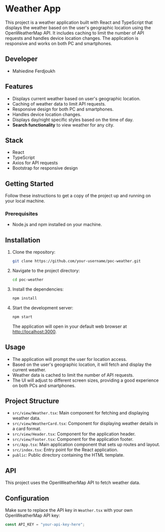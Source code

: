 # Weather App

This project is a weather application built with React and TypeScript that displays the weather based on the user's geographic location using the OpenWeatherMap API. It includes caching to limit the number of API requests and handles device location changes. The application is responsive and works on both PC and smartphones.

## Developer 

 - Mahiedine Ferdjoukh

## Features

- Displays current weather based on user's geographic location.
- Caching of weather data to limit API requests.
- Responsive design for both PC and smartphones.
- Handles device location changes.
- Displays day/night specific styles based on the time of day.
- **Search functionality** to view weather for any city.

## Stack

- React
- TypeScript
- Axios for API requests
- Bootstrap for responsive design

## Getting Started

Follow these instructions to get a copy of the project up and running on your local machine.

### Prerequisites

- Node.js and npm installed on your machine.

## Installation

1. Clone the repository:
    ```bash
    git clone https://github.com/your-username/poc-weather.git
    ```

2. Navigate to the project directory:
    ```bash
    cd poc-weather
    ```

3. Install the dependencies:
    ```bash
    npm install
    ```

4. Start the development server:
    ```bash
    npm start
    ```

    The application will open in your default web browser at [http://localhost:3000](http://localhost:3000).

## Usage

- The application will prompt the user for location access.
- Based on the user's geographic location, it will fetch and display the current weather.
- Weather data is cached to limit the number of API requests.
- The UI will adjust to different screen sizes, providing a good experience on both PCs and smartphones.

## Project Structure

- `src/view/Weather.tsx`: Main component for fetching and displaying weather data.
- `src/view/WeatherCard.tsx`: Component for displaying weather details in a card format.
- `src/view/Header.tsx`: Component for the application header.
- `src/view/Footer.tsx`: Component for the application footer.
- `src/App.tsx`: Main application component that sets up routes and layout.
- `src/index.tsx`: Entry point for the React application.
- `public`: Public directory containing the HTML template.

## API

This project uses the OpenWeatherMap API to fetch weather data.

## Configuration

Make sure to replace the API key in `Weather.tsx` with your own OpenWeatherMap API key:
```typescript
const API_KEY = "your-api-key-here";


